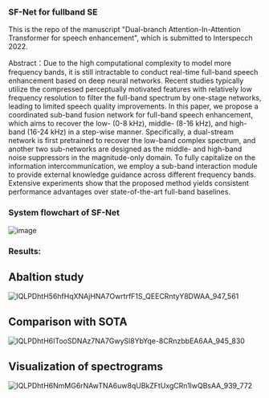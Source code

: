 ### SF-Net for fullband SE
This is the repo of the manuscript "Dual-branch Attention-In-Attention Transformer for speech enhancement", which is submitted to Interspecch 2022.


Abstract：Due to the high computational complexity to model more frequency bands, it is still intractable to conduct real-time full-band speech enhancement based on deep neural networks. Recent studies typically utilize the compressed perceptually motivated features with relatively low frequency resolution to filter the full-band spectrum by one-stage networks, leading to limited speech quality improvements. In this paper, we propose a coordinated sub-band fusion network for full-band speech enhancement, which aims to recover the low- (0-8 kHz), middle- (8-16 kHz), and high-band (16-24 kHz) in a step-wise manner. Specifically, a dual-stream network is first pretrained to recover the low-band complex spectrum, and another two sub-networks are designed as the middle- and high-band noise suppressors in the magnitude-only domain. To fully capitalize on the information intercommunication, we employ a sub-band interaction module to provide external knowledge guidance across different frequency bands. Extensive experiments show that the proposed method yields consistent performance advantages over state-of-the-art full-band baselines.

### System flowchart of SF-Net
![image](https://user-images.githubusercontent.com/51236251/160518968-0a074c93-7400-467c-9c16-2887f8466737.png)

### Results:
## Abaltion study
![lQLPDhtH56hfHqXNAjHNA7OwrtrfF1S_QEECRntyY8DWAA_947_561](https://user-images.githubusercontent.com/51236251/160519109-49617410-5611-4abb-85fc-d30e13225280.png)

## Comparison with SOTA
![lQLPDhtH6ITooSDNAz7NA7GwySl8YbYqe-8CRnzbbEA6AA_945_830](https://user-images.githubusercontent.com/51236251/160519878-e0aa93ea-9573-40f9-9665-2d8de9d90efe.png)

## Visualization of spectrograms
![lQLPDhtH6NmMG6rNAwTNA6uw8qUBkZFtUxgCRn1lwQBsAA_939_772](https://user-images.githubusercontent.com/51236251/160520076-b580c1bb-253c-44ee-a781-1243caa7924d.png)




